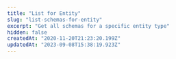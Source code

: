 ```yaml
---
title: "List for Entity"
slug: "list-schemas-for-entity"
excerpt: "Get all schemas for a specific entity type"
hidden: false
createdAt: "2020-11-20T21:23:20.199Z"
updatedAt: "2023-09-08T15:38:19.923Z"
---
```

